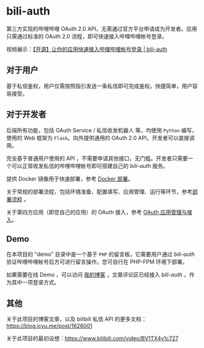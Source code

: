 # bili-auth

第三方实现的哔哩哔哩 OAuth 2.0 API，无需通过官方平台申请成为开发者。应用只需通过标准的 OAuth 2.0 流程，即可快速接入哔哩哔哩帐号登录。

视频展示：[【开源】让你的应用快速接入哔哩哔哩帐号登录 | bili-auth](https://www.bilibili.com/video/BV1iS4y1S7QB)

## 对于用户

基于私信鉴权，用户仅需按照指引发送一条私信即可完成鉴权。快捷简单，用户容易接受。


## 对于开发者

后端所有功能，包括 OAuth Service / 私信收发机器人 等，均使用 `Python` 编写，使用的 Web 框架为 `Flask`。向外提供通用的 OAuth 2.0 API，开发者可以直接调用。

完全基于普通用户使用的 API ，不需要申请其他接口，无门槛。开发者只需要一个可以正常收发私信的哔哩哔哩帐号即可搭建自己的 *bili-auth* 服务。

提供 Docker 镜像用于快速部署，参考 [Docker 部署](doc/deploy-docker.md)。

关于常规的部署流程，包括环境准备、配置填写、应用管理、运行等环节，参考[部署流程](doc/deploy.md) 。

关于第四方应用（即您自己的应用）的 OAuth 接入，参考 [OAuth 应用管理与接入](doc/oauth.md)。


## Demo

在本项目的 "demo" 目录中是一个基于 `PHP` 的留言板，它需要用户通过 *bili-auth* 验证哔哩哔哩帐号后方可进行留言操作。您可自行在 PHP-FPM 环境下部署。

如果需要在线 Demo ，可以访问 [我的博客](https://blog.icyu.me) ，文章评论区已经接入 *bili-auth* ，作为其中一项登录方式。


## 其他

关于此项目的博客文章，以及 bilibili 私信 API 的更多文档：<https://blog.icyu.me/post/1626001>

关于此项目的最初设想：<https://www.bilibili.com/video/BV1TX4y1c727>
